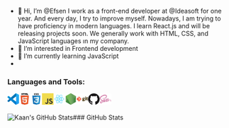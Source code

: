 - 👋 Hi, I’m @Efsen I work as a front-end developer at @Ideasoft for one year. And every day, I try to improve myself. Nowadays, I am trying to have proficiency in modern languages. I learn React.js and will be releasing projects soon. We generally work with HTML, CSS, and JavaScript languages ın my company.
- 👀 I’m interested in Frontend development
- 🌱 I’m currently learning JavaScript
- 
### Languages and Tools:

<img align="left" alt="Visual Studio Code" width="26px" src="https://raw.githubusercontent.com/github/explore/80688e429a7d4ef2fca1e82350fe8e3517d3494d/topics/visual-studio-code/visual-studio-code.png" />
<img align="left" alt="HTML5" width="26px" src="https://raw.githubusercontent.com/github/explore/80688e429a7d4ef2fca1e82350fe8e3517d3494d/topics/html/html.png" />
<img align="left" alt="CSS3" width="26px" src="https://raw.githubusercontent.com/github/explore/80688e429a7d4ef2fca1e82350fe8e3517d3494d/topics/css/css.png" />
<img align="left" alt="JavaScript" width="26px" src="https://raw.githubusercontent.com/github/explore/80688e429a7d4ef2fca1e82350fe8e3517d3494d/topics/javascript/javascript.png" />
<img align="left" alt="React" width="26px" src="https://raw.githubusercontent.com/github/explore/80688e429a7d4ef2fca1e82350fe8e3517d3494d/topics/react/react.png" />
<img align="left" alt="Node.js" width="26px" src="https://raw.githubusercontent.com/github/explore/80688e429a7d4ef2fca1e82350fe8e3517d3494d/topics/nodejs/nodejs.png" />
<img align="left" alt="Git" width="26px" src="https://raw.githubusercontent.com/github/explore/80688e429a7d4ef2fca1e82350fe8e3517d3494d/topics/git/git.png" />
<img align="left" alt="GitHub" width="26px" src="https://raw.githubusercontent.com/github/explore/78df643247d429f6cc873026c0622819ad797942/topics/github/github.png" />
<img src="https://raw.githubusercontent.com/devicons/devicon/master/icons/sass/sass-original.svg" alt="sass" width="26px"/>

<br />
<br />
### GitHub Stats
  <img align="left" alt="Kaan's GitHub Stats" src="https://github-readme-stats.vercel.app/api?username=Efsen&show_icons=true&hide_border=true&theme=dark" />

<!---
Efsen/Efsen is a ✨ special ✨ repository because its `README.md` (this file) appears on your GitHub profile.
You can click the Preview link to take a look at your changes.
--->
